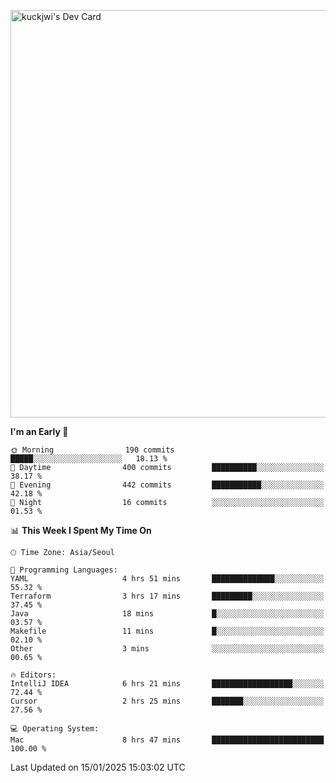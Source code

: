 <a href="https://app.daily.dev/kuckhwancho"><img src="https://api.daily.dev/devcards/v2/efef39c8028947428b3c0b486b9cd9b6.png?r=iz2&type=wide" width="652" alt="kuckjwi's Dev Card"/></a>

<!--START_SECTION:waka-->
**I'm an Early 🐤** 

```text
🌞 Morning                190 commits         █████░░░░░░░░░░░░░░░░░░░░   18.13 % 
🌆 Daytime                400 commits         ██████████░░░░░░░░░░░░░░░   38.17 % 
🌃 Evening                442 commits         ███████████░░░░░░░░░░░░░░   42.18 % 
🌙 Night                  16 commits          ░░░░░░░░░░░░░░░░░░░░░░░░░   01.53 % 
```


📊 **This Week I Spent My Time On** 

```text
🕑︎ Time Zone: Asia/Seoul

💬 Programming Languages: 
YAML                     4 hrs 51 mins       ██████████████░░░░░░░░░░░   55.32 % 
Terraform                3 hrs 17 mins       █████████░░░░░░░░░░░░░░░░   37.45 % 
Java                     18 mins             █░░░░░░░░░░░░░░░░░░░░░░░░   03.57 % 
Makefile                 11 mins             █░░░░░░░░░░░░░░░░░░░░░░░░   02.10 % 
Other                    3 mins              ░░░░░░░░░░░░░░░░░░░░░░░░░   00.65 % 

🔥 Editors: 
IntelliJ IDEA            6 hrs 21 mins       ██████████████████░░░░░░░   72.44 % 
Cursor                   2 hrs 25 mins       ███████░░░░░░░░░░░░░░░░░░   27.56 % 

💻 Operating System: 
Mac                      8 hrs 47 mins       █████████████████████████   100.00 % 
```


 Last Updated on 15/01/2025 15:03:02 UTC
<!--END_SECTION:waka-->
